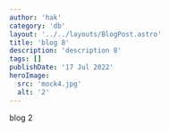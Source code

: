 ```yaml
---
author: 'hak'
category: 'db'
layout: '../../layouts/BlogPost.astro'
title: 'blog 8'
description: 'description 8'
tags: []
publishDate: '17 Jul 2022'
heroImage:
  src: 'mock4.jpg'
  alt: '2'
---
```


blog 2
